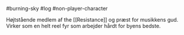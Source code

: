 #burning-sky #log #non-player-character

Højtstående medlem af the [[Resistance]] og præst for musikkens gud. Virker som en helt reel fyr som arbejder hårdt for byens bedste.
